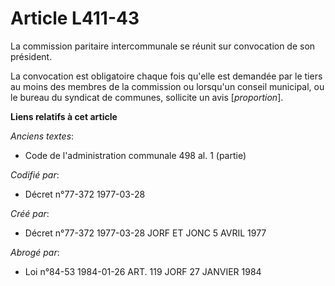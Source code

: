 # Article L411-43

La commission paritaire intercommunale se réunit sur convocation de son président.

La convocation est obligatoire chaque fois qu'elle est demandée par le tiers au moins des membres de la commission ou
lorsqu'un conseil municipal, ou le bureau du syndicat de communes, sollicite un avis [*proportion*].

**Liens relatifs à cet article**

_Anciens textes_:

  - Code de l'administration communale 498 al. 1 (partie)

_Codifié par_:

  - Décret n°77-372 1977-03-28

_Créé par_:

  - Décret n°77-372 1977-03-28 JORF ET JONC 5 AVRIL 1977

_Abrogé par_:

  - Loi n°84-53 1984-01-26 ART. 119 JORF 27 JANVIER 1984
